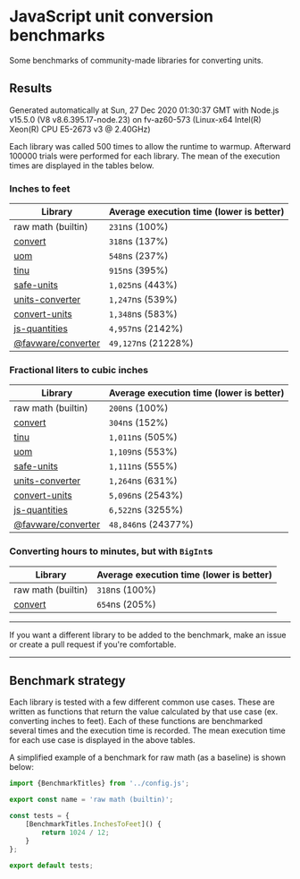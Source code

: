 # JavaScript unit conversion benchmarks

Some benchmarks of community-made libraries for converting units.

## Results

<!-- beginblock(results) -->

Generated automatically at Sun, 27 Dec 2020 01:30:37 GMT with Node.js v15.5.0 (V8 v8.6.395.17-node.23) on fv-az60-573 (Linux-x64 Intel(R) Xeon(R) CPU E5-2673 v3 @ 2.40GHz)

Each library was called 500 times to allow the runtime to warmup.
Afterward 100000 trials were performed for each library.
The mean of the execution times are displayed in the tables below.

### Inches to feet

| Library                                                            | Average execution time (lower is better) |
| ------------------------------------------------------------------ | ---------------------------------------- |
| raw math (builtin)                                                 | `231`ns (100%)                           |
| [convert](https://npmjs.com/package/convert)                       | `318`ns (137%)                           |
| [uom](https://npmjs.com/package/uom)                               | `548`ns (237%)                           |
| [tinu](https://npmjs.com/package/tinu)                             | `915`ns (395%)                           |
| [safe-units](https://npmjs.com/package/safe-units)                 | `1,025`ns (443%)                         |
| [units-converter](https://npmjs.com/package/units-converter)       | `1,247`ns (539%)                         |
| [convert-units](https://npmjs.com/package/convert-units)           | `1,348`ns (583%)                         |
| [js-quantities](https://npmjs.com/package/js-quantities)           | `4,957`ns (2142%)                        |
| [@favware/converter](https://npmjs.com/package/@favware/converter) | `49,127`ns (21228%)                      |

### Fractional liters to cubic inches

| Library                                                            | Average execution time (lower is better) |
| ------------------------------------------------------------------ | ---------------------------------------- |
| raw math (builtin)                                                 | `200`ns (100%)                           |
| [convert](https://npmjs.com/package/convert)                       | `304`ns (152%)                           |
| [tinu](https://npmjs.com/package/tinu)                             | `1,011`ns (505%)                         |
| [uom](https://npmjs.com/package/uom)                               | `1,109`ns (553%)                         |
| [safe-units](https://npmjs.com/package/safe-units)                 | `1,111`ns (555%)                         |
| [units-converter](https://npmjs.com/package/units-converter)       | `1,264`ns (631%)                         |
| [convert-units](https://npmjs.com/package/convert-units)           | `5,096`ns (2543%)                        |
| [js-quantities](https://npmjs.com/package/js-quantities)           | `6,522`ns (3255%)                        |
| [@favware/converter](https://npmjs.com/package/@favware/converter) | `48,846`ns (24377%)                      |

### Converting hours to minutes, but with `BigInt`s

| Library                                      | Average execution time (lower is better) |
| -------------------------------------------- | ---------------------------------------- |
| raw math (builtin)                           | `318`ns (100%)                           |
| [convert](https://npmjs.com/package/convert) | `654`ns (205%)                           |

<!-- endblock(results) -->

---

If you want a different library to be added to the benchmark, make an issue or create a pull request if you're comfortable.

---

## Benchmark strategy

Each library is tested with a few different common use cases.
These are written as functions that return the value calculated by that use case (ex. converting inches to feet).
Each of these functions are benchmarked several times and the execution time is recorded.
The mean execution time for each use case is displayed in the above tables.

A simplified example of a benchmark for raw math (as a baseline) is shown below:

```js
import {BenchmarkTitles} from '../config.js';

export const name = 'raw math (builtin)';

const tests = {
	[BenchmarkTitles.InchesToFeet]() {
		return 1024 / 12;
	}
};

export default tests;
```
